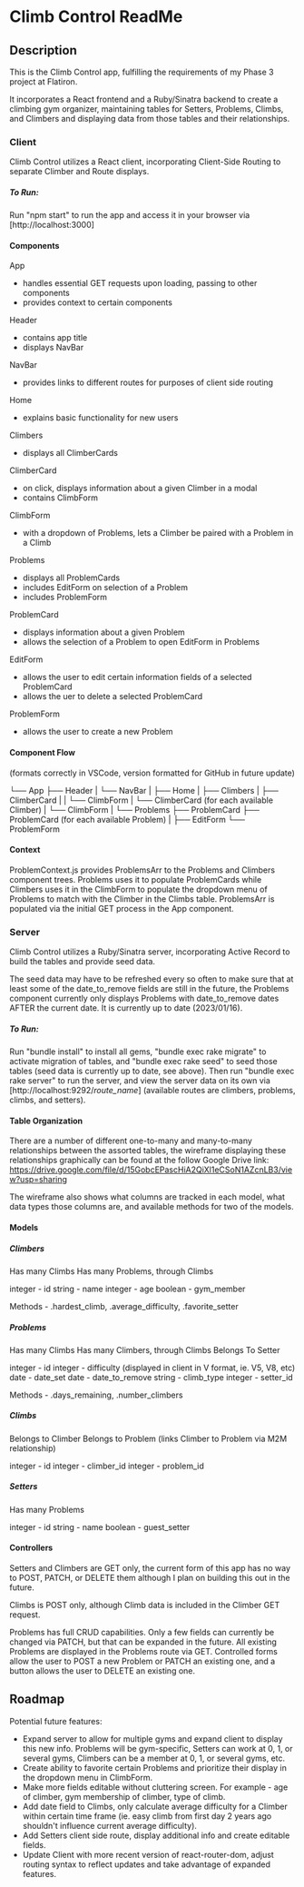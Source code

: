# Climb Control ReadMe


## Description

This is the Climb Control app, fulfilling the requirements of my Phase 3 project at Flatiron.

It incorporates a React frontend and a Ruby/Sinatra backend to create a climbing gym organizer, maintaining tables for Setters, Problems, Climbs, and Climbers and displaying data from those tables and their relationships. 

### Client

Climb Control utilizes a React client, incorporating Client-Side Routing to separate Climber and Route displays.

##### To Run:

Run "npm start" to run the app and access it in your browser via [http://localhost:3000]

#### Components

App
 - handles essential GET requests upon loading, passing to other components
 - provides context to certain components

Header
 - contains app title
 - displays NavBar

NavBar
 - provides links to different routes for purposes of client side routing

Home
 - explains basic functionality for new users

Climbers
 - displays all ClimberCards

ClimberCard
 - on click, displays information about a given Climber in a modal 
 - contains ClimbForm

ClimbForm
 - with a dropdown of Problems, lets a Climber be paired with a Problem in a Climb

Problems
 - displays all ProblemCards
 - includes EditForm on selection of a Problem
 - includes ProblemForm

ProblemCard
 - displays information about a given Problem
 - allows the selection of a Problem to open EditForm in Problems

EditForm
 - allows the user to edit certain information fields of a selected ProblemCard
 - allows the uer to delete a selected ProblemCard
 
ProblemForm
 - allows the user to create a new Problem

#### Component Flow

(formats correctly in VSCode, version formatted for GitHub in future update)

└── App
    ├── Header
    |   └── NavBar
    |
    ├── Home
    |
    ├── Climbers
    |   ├── ClimberCard
    |   |    └── ClimbForm
    |   └── ClimberCard (for each available Climber)
    |        └── ClimbForm
    |
    └── Problems
        ├── ProblemCard
        ├── ProblemCard (for each available Problem)
        |
        ├── EditForm
        └── ProblemForm

#### Context

ProblemContext.js provides ProblemsArr to the Problems and Climbers component trees. Problems uses it to populate ProblemCards while Climbers uses it in the ClimbForm to populate the dropdown menu of Problems to match with the Climber in the Climbs table. ProblemsArr is populated via the initial GET process in the App component. 

### Server

Climb Control utilizes a Ruby/Sinatra server, incorporating Active Record to build the tables and provide seed data. 

The seed data may have to be refreshed every so often to make sure that at least some of the date_to_remove fields are still in the future, the Problems component currently only displays Problems with date_to_remove dates AFTER the current date. It is currently up to date (2023/01/16).

##### To Run:

Run "bundle install" to install all gems, "bundle exec rake migrate" to activate migration of tables, and "bundle exec rake seed" to seed those tables (seed data is currently up to date, see above). Then run "bundle exec rake server" to run the server, and view the server data on its own via [http://localhost:9292/*route_name*] (available routes are climbers, problems, climbs, and setters).

#### Table Organization

There are a number of different one-to-many and many-to-many relationships between the assorted tables, the wireframe displaying these relationships graphically can be found at the follow Google Drive link: 
https://drive.google.com/file/d/15GobcEPascHiA2QiXl1eCSoN1AZcnLB3/view?usp=sharing

The wireframe also shows what columns are tracked in each model, what data types those columns are, and available methods for two of the models. 

#### Models

##### Climbers

Has many Climbs
Has many Problems, through Climbs

integer - id
string - name
integer - age
boolean - gym_member

Methods - .hardest_climb, .average_difficulty, .favorite_setter

##### Problems

Has many Climbs
Has many Climbers, through Climbs
Belongs To Setter

integer - id
integer - difficulty (displayed in client in V format, ie. V5, V8, etc)
date - date_set
date - date_to_remove
string - climb_type
integer - setter_id

Methods - .days_remaining, .number_climbers

##### Climbs

Belongs to Climber
Belongs to Problem
(links Climber to Problem via M2M relationship)

integer - id
integer - climber_id
integer - problem_id

##### Setters

Has many Problems

integer - id
string - name
boolean - guest_setter

#### Controllers

Setters and Climbers are GET only, the current form of this app has no way to POST, PATCH, or DELETE them although I plan on building this out in the future.

Climbs is POST only, although Climb data is included in the Climber GET request.

Problems has full CRUD capabilities. Only a few fields can currently be changed via PATCH, but that can be expanded in the future. All existing Problems are displayed in the Problems route via GET. Controlled forms allow the user to POST a new Problem or PATCH an existing one, and a button allows the user to DELETE an existing one.

## Roadmap

Potential future features:
 - Expand server to allow for multiple gyms and expand client to display this new info. Problems will be gym-specific, Setters can work at 0, 1, or several gyms, Climbers can be a member at 0, 1, or several gyms, etc.
 - Create ability to favorite certain Problems and prioritize their display in the dropdown menu in ClimbForm.
 - Make more fields editable without cluttering screen. For example - age of climber, gym membership of climber, type of climb.
 - Add date field to Climbs, only calculate average difficulty for a Climber within certain time frame (ie. easy climb from first day 2 years ago shouldn't influence current average difficulty). 
 - Add Setters client side route, display additional info and create editable fields.
 - Update Client with more recent version of react-router-dom, adjust routing syntax to reflect updates and take advantage of expanded features.
